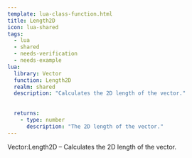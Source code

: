 ```yaml
---
template: lua-class-function.html
title: Length2D
icon: lua-shared
tags:
  - lua
  - shared
  - needs-verification
  - needs-example
lua:
  library: Vector
  function: Length2D
  realm: shared
  description: "Calculates the 2D length of the vector."
  
  
  returns:
    - type: number
      description: "The 2D length of the vector."
---
```


<div class="lua__search__keywords">
Vector:Length2D &#x2013; Calculates the 2D length of the vector.
</div>
